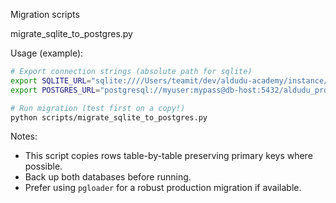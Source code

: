 Migration scripts

migrate_sqlite_to_postgres.py

Usage (example):

```bash
# Export connection strings (absolute path for sqlite)
export SQLITE_URL="sqlite:////Users/teamit/dev/aldudu-academy/instance/aldudu_academy.db"
export POSTGRES_URL="postgresql://myuser:mypass@db-host:5432/aldudu_prod"

# Run migration (test first on a copy!)
python scripts/migrate_sqlite_to_postgres.py
```

Notes:
- This script copies rows table-by-table preserving primary keys where possible.
- Back up both databases before running.
- Prefer using `pgloader` for a robust production migration if available.
